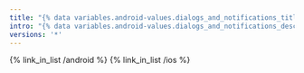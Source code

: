 ```yaml
---
title: "{% data variables.android-values.dialogs_and_notifications_title %}"
intro: "{% data variables.android-values.dialogs_and_notifications_descr %}"
versions: '*'
---
```


{% link_in_list /android %}
{% link_in_list /ios %}